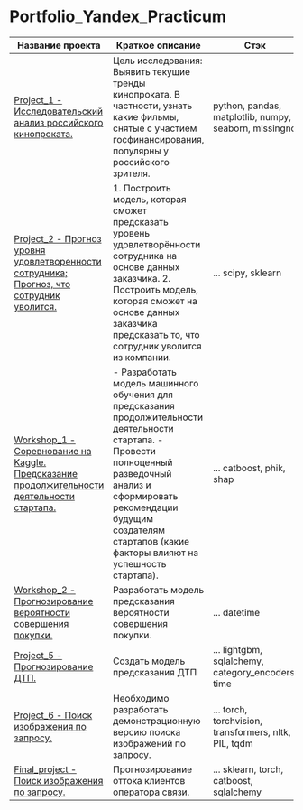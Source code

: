 # Portfolio_Yandex_Practicum
| Название проекта | Краткое описание | Стэк |
|-------------|-----------------|---------------|
| [Project_1 - Исследовательский анализ российского кинопроката.](https://github.com/duryupin/Portfolio_Yandex_Practicum/tree/main/Project_1_EDA_Movies) | Цель исследования: Выявить текущие тренды кинопроката. В частности, узнать какие фильмы, снятые с участием госфинансирования, популярны у российского зрителя. | python, pandas, matplotlib, numpy, seaborn, missingno |
| [Project_2 - Прогноз уровня удовлетворенности сотрудника; Прогноз, что сотрудник уволится.](https://github.com/duryupin/Portfolio_Yandex_Practicum/tree/main/Project_2_HR_analytics) | 1. Построить модель, которая сможет предсказать уровень удовлетворённости сотрудника на основе данных заказчика. 2. Построить модель, которая сможет на основе данных заказчика предсказать то, что сотрудник уволится из компании. | ... scipy, sklearn |
| [Workshop_1 - Соревнование на Kaggle. Предсказание продолжительности деятельности стартапа.](https://github.com/duryupin/Portfolio_Yandex_Practicum/tree/main/Project_3_Workshop_Kaggle_Competition) | - Разработать модель машинного обучения для предсказания продолжительности деятельности стартапа. - Провести полноценный разведочный анализ и сформировать рекомендации будущим создателям стартапов (какие факторы влияют на успешность стартапа). | ... catboost, phik, shap |
| [Workshop_2 - Прогнозирование вероятности совершения покупки.](https://github.com/duryupin/Portfolio_Yandex_Practicum/tree/main/Project_4_Workshop_purchase_probability) | Разработать модель предсказания вероятности совершения покупки. | ... datetime |
| [Project_5 - Прогнозирование ДТП.](https://github.com/duryupin/Portfolio_Yandex_Practicum/tree/main/Project_5_car_collision_preds) | Создать модель предсказания ДТП   | ... lightgbm, sqlalchemy, category_encoders, time |
| [Project_6 - Поиск изображения по запросу.](https://github.com/duryupin/Portfolio_Yandex_Practicum/tree/main/Project_6_image_proposed_by_text) | Необходимо разработать демонстрационную версию поиска изображений по запросу.   | ... torch, torchvision, transformers, nltk, PIL, tqdm  |
| [Final_project - Поиск изображения по запросу.](https://github.com/duryupin/Portfolio_Yandex_Practicum/tree/main/Final_project_telecom_customer_churn_preds) | Прогнозирование оттока клиентов оператора связи. | ... sklearn, torch, catboost, sqlalchemy |
